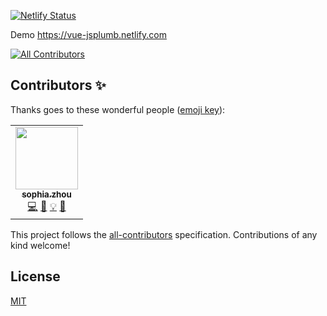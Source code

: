 [![Netlify Status](https://api.netlify.com/api/v1/badges/22abb001-5af4-4c8e-ba58-47d57fd3b801/deploy-status)](https://app.netlify.com/sites/vue-jsplumb/deploys)

Demo <https://vue-jsplumb.netlify.com>

<!-- ALL-CONTRIBUTORS-BADGE:START - Do not remove or modify this section -->
[![All Contributors](https://img.shields.io/badge/all_contributors-1-orange.svg?style=flat-square)](#contributors-)
<!-- ALL-CONTRIBUTORS-BADGE:END -->

## Contributors ✨

Thanks goes to these wonderful people ([emoji key](https://allcontributors.org/docs/en/emoji-key)):

<!-- ALL-CONTRIBUTORS-LIST:START - Do not remove or modify this section -->
<!-- prettier-ignore-start -->
<!-- markdownlint-disable -->
<table>
  <tr>
    <td align="center"><a href="https://github.com/yuanzhou3118"><img src="https://avatars3.githubusercontent.com/u/16892162?v=4?s=100" width="100px;" alt=""/><br /><sub><b>sophia.zhou</b></sub></a><br /><a href="https://github.com/site_zhou/vue-jsplumb/commits?author=yuanzhou3118" title="Code">💻</a> <a href="#design-yuanzhou3118" title="Design">🎨</a> <a href="#example-yuanzhou3118" title="Examples">💡</a> <a href="https://github.com/site_zhou/vue-jsplumb/commits?author=yuanzhou3118" title="Documentation">📖</a></td>
  </tr>
</table>

<!-- markdownlint-enable -->
<!-- prettier-ignore-end -->
<!-- ALL-CONTRIBUTORS-LIST:END -->

This project follows the [all-contributors](https://github.com/all-contributors/all-contributors) specification. Contributions of any kind welcome!

## License

[MIT](./LICENSE)
